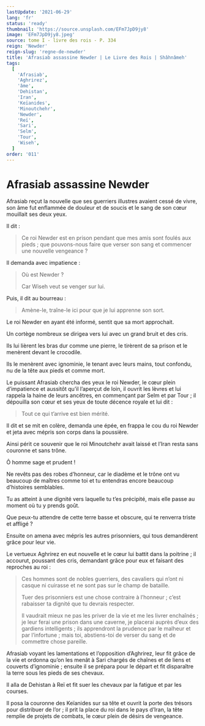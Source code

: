 ```yaml
---
lastUpdate: '2021-06-29'
lang: 'fr'
status: 'ready'
thumbnail: 'https://source.unsplash.com/EFm7JpD9jy8'
image: 'EFm7JpD9jy8.jpeg'
source: tome I - livre des rois - P. 334
reign: 'Newder'
reign-slug: 'regne-de-newder'
title: 'Afrasiab assassine Newder | Le Livre des Rois | Shâhnâmeh'
tags:
  [
    'Afrasiab',
    'Aghrirez',
    'âme',
    'Dehistan',
    'Iran',
    'Keïanides',
    'Minoutchehr',
    'Newder',
    'Reï',
    'Sari',
    'Selm',
    'Tour',
    'Wiseh',
  ]
order: '011'
---
```


<!-- LTeX: language=fr -->

# Afrasiab assassine Newder

Afrasiab reçut la nouvelle que ses guerriers illustres avaient cessé de vivre, son âme fut enflammée de douleur et de soucis et le sang de son cœur mouillait ses deux yeux.

Il dit :

> Ce roi Newder est en prison pendant que mes amis sont foulés aux pieds ; que pouvons-nous faire que verser son sang et commencer une nouvelle vengeance ?

Il demanda avec impatience :

> Où est Newder ?
>
> Car Wiseh veut se venger sur lui.

Puis, il dit au bourreau :

> Amène-le, traîne-le ici pour que je lui apprenne son sort.

Le roi Newder en ayant été informé, sentit que sa mort approchait.

Un cortège nombreux se dirigea vers lui avec un grand bruit et des cris.

Ils lui lièrent les bras dur comme une pierre, le tirèrent de sa prison et le menèrent devant le crocodile.

Ils le menèrent avec ignominie, le tenant avec leurs mains, tout confondu, nu de la tête aux pieds et comme mort.

Le puissant Afrasiab chercha des yeux le roi Newder, le cœur plein d’impatience et aussitôt qu’il l’aperçut de loin, il ouvrit les lèvres et lui rappela la haine de leurs ancêtres, en commençant par Selm et par Tour ; il dépouilla son cœur et ses yeux de toute décence royale et lui dit :

> Tout ce qui t’arrive est bien mérité.

Il dit et se mit en colère, demanda une épée, en frappa le cou du roi Newder et jeta avec mépris son corps dans la poussière.

Ainsi périt ce souvenir que le roi Minoutchehr avait laissé et l’Iran resta sans couronne et sans trône.

Ô homme sage et prudent !

Ne revêts pas des robes d’honneur, car le diadème et le trône ont vu beaucoup de maîtres comme toi et tu entendras encore beaucoup d’histoires semblables.

Tu as atteint à une dignité vers laquelle tu t’es précipité, mais elle passe au moment où tu y prends goût.

Que peux-tu attendre de cette terre basse et obscure, qui te renverra triste et affligé ?

Ensuite on amena avec mépris les autres prisonniers, qui tous demandèrent grâce pour leur vie.

Le vertueux Aghrirez en eut nouvelle et le cœur lui battit dans la poitrine ; il accourut, poussant des cris, demandant grâce pour eux et faisant des reproches au roi :

> Ces hommes sont de nobles guerriers, des cavaliers qui n’ont ni casque ni cuirasse et ne sont pas sur le champ de bataille.
>
> Tuer des prisonniers est une chose contraire à l’honneur ; c’est rabaisser ta dignité que tu devrais respecter.
>
> Il vaudrait mieux ne pas les priver de la vie et me les livrer enchaînés ; je leur ferai une prison dans une caverne, je placerai auprès d’eux des gardiens intelligents ; ils apprendront la prudence par le malheur et par l’infortune ; mais toi, abstiens-toi de verser du sang et de commettre chose pareille.

Afrasiab voyant les lamentations et l’opposition d’Aghrirez, leur fit grâce de la vie et ordonna qu’on les menât à Sari chargés de chaînes et de liens et couverts d’ignominie ; ensuite il se prépara pour le départ et fit disparaître la terre sous les pieds de ses chevaux.

Il alla de Dehistan à Reï et fit suer les chevaux par la fatigue et par les courses.

Il posa la couronne des Keïanides sur sa tête et ouvrit la porte des trésors pour distribuer de l’or ; il prit la place du roi dans le pays d’Iran, la tête remplie de projets de combats, le cœur plein de désirs de vengeance.
